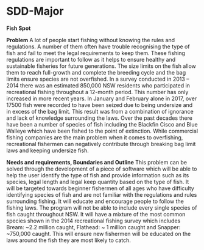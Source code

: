 # SDD-Major

**Fish Spot**


**Problem**
A lot of people start fishing without knowing the rules and regulations. A number of them often have trouble recognising the type of fish and fail to meet the legal requirements to keep them. These fishing regulations are important to follow as it helps to ensure healthy and sustainable fisheries for future generations. The size limits on the fish allow them to reach full-growth and complete the breeding cycle and the bag limits ensure species are not overfished. In a survey conducted in 2013 – 2014 there was an estimated 850,000 NSW residents who participated in recreational fishing throughout a 12-month period. This number has only increased in more recent years. In January and February alone in 2017, over 17500 fish were recorded to have been seized due to being undersize and in excess of the bag limit. This result was from a combination of ignorance and lack of knowledge surrounding the laws. Over the past decades there have been a number of species of fish including the Blackfin Cisco and Blue Walleye which have been fished to the point of extinction. While commercial fishing companies are the main problem when it comes to overfishing, recreational fishermen can negatively contribute through breaking bag limit laws and keeping undersize fish. 

**Needs and requirements, Boundaries and Outline**
This problem can be solved through the development of a piece of software which will be able to help the user identify the type of fish and provide information such as its species, legal length and legal keep quantity based on the type of fish. It will be targeted towards beginner fishermen of all ages who have difficulty identifying species of fish and are not familiar with the regulations and rules surrounding fishing. It will educate and encourage people to follow the fishing laws. The program will not be able to include every single species of fish caught throughout NSW. It will have a mixture of the most common species shown in the 2014 recreational fishing survey which includes Bream: ~2.2 million caught, Flathead: ~ 1 million caught and Snapper: ~750,000 caught. This will ensure new fishermen will be educated on the laws around the fish they are most likely to catch. 


